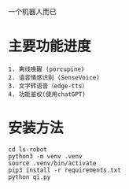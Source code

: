 一个机器人而已

# 主要功能进度
    1. 离线唤醒 (porcupine)
    2. 语音情感识别 (SenseVoice)
    3. 文字转语音（edge-tts）
    4. 功能鉴权(使用chatGPT)

# 安装方法
```
cd ls-robot
python3 -m venv .venv
source .venv/bin/activate
pip3 install -r requirements.txt
python qi.py
```